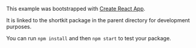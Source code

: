 This example was bootstrapped with [Create React App](https://github.com/facebook/create-react-app).

It is linked to the shortkit package in the parent directory for development purposes.

You can run `npm install` and then `npm start` to test your package.
